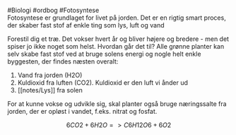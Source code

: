 #Biologi #ordbog #Fotosyntese  
Fotosyntese er grundlaget for livet på jorden. Det er en rigtig smart proces, der skaber fast stof af enkle ting som lys, luft og vand

Forestil dig et træ. Det vokser hvert år og bliver højere og bredere - men det spiser jo ikke noget som helst. Hvordan går det til? Alle grønne planter kan selv skabe fast stof ved at bruge solens energi og nogle helt enkle byggesten, der findes næsten overalt:

1.  Vand fra jorden (H2O)
2.  Kuldioxid fra luften (CO2). Kuldioxid er den luft vi ånder ud
3.  [[notes/Lys]] fra solen

For at kunne vokse og udvikle sig, skal planter også bruge næringssalte fra jorden, der er opløst i vandet, f.eks. nitrat og fosfat.

$$6 CO2 + 6 H2O => C6H12O6 + 6 O2$$